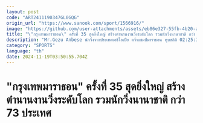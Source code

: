 ```yaml
---
layout: post
code: "ART2411190347GL0GQG"
origin_url: "https://www.sanook.com/sport/1566916/"
image: "https://github.com/user-attachments/assets/eb86e327-55fb-4b20-a550-cc73742e69e2"
title: "\"กรุงเทพมาราธอน\" ครั้งที่ 35 สุดยิ่งใหญ่ สร้างตำนานงานวิ่งระดับโลก รวมนักวิ่งนานาชาติ กว่า 73 ประเทศ"
description: "Mr.Gezu Anbese นักวิ่งจากประเทศเอธิโอเปีย คว้าแชมป์มาราธอน ทุบสถิติ 02:25:38, นักวิ่งไทยเก่งไม่แพ้ชาติใดในโลก พีระพัฒน์ มานพ คว้าแชมป์มาราธอน (นักวิ่งไทย) ด้วยเวลา 02:45:51"
category: "SPORTS"
language: "th"
date: 2024-11-19T03:50:55.704Z
---
```


# "กรุงเทพมาราธอน" ครั้งที่ 35 สุดยิ่งใหญ่ สร้างตำนานงานวิ่งระดับโลก รวมนักวิ่งนานาชาติ กว่า 73 ประเทศ